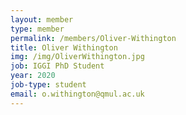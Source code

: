 ```yaml
---
layout: member
type: member
permalink: /members/Oliver-Withington
title: Oliver Withington
img: /img/OliverWithington.jpg
job: IGGI PhD Student
year: 2020
job-type: student
email: o.withington@qmul.ac.uk
---
```

